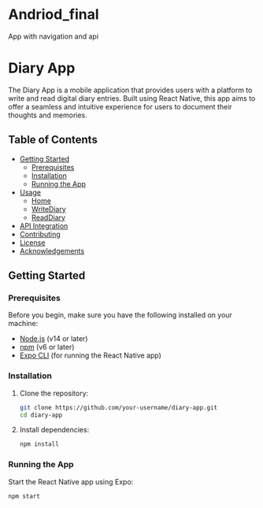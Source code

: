 # Andriod_final
App with navigation and api


# Diary App

The Diary App is a mobile application that provides users with a platform to write and read digital diary entries. Built using React Native, this app aims to offer a seamless and intuitive experience for users to document their thoughts and memories.

## Table of Contents

- [Getting Started](#getting-started)
  - [Prerequisites](#prerequisites)
  - [Installation](#installation)
  - [Running the App](#running-the-app)
- [Usage](#usage)
  - [Home](#home)
  - [WriteDiary](#writediary)
  - [ReadDiary](#readdiary)
- [API Integration](#api-integration)
- [Contributing](#contributing)
- [License](#license)
- [Acknowledgements](#acknowledgements)

## Getting Started

### Prerequisites

Before you begin, make sure you have the following installed on your machine:

- [Node.js](https://nodejs.org/) (v14 or later)
- [npm](https://www.npmjs.com/) (v6 or later)
- [Expo CLI](https://docs.expo.dev/get-started/installation/) (for running the React Native app)

### Installation

1. Clone the repository:

    ```bash
    git clone https://github.com/your-username/diary-app.git
    cd diary-app
    ```

2. Install dependencies:

    ```bash
    npm install
    ```

### Running the App

Start the React Native app using Expo:

```bash
npm start

